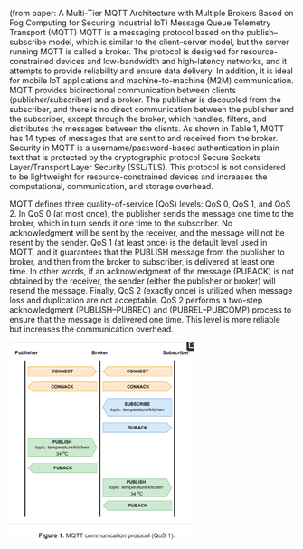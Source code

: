 (from paper: A Multi-Tier MQTT Architecture with Multiple Brokers Based on Fog Computing for Securing Industrial IoT)
Message Queue Telemetry Transport (MQTT) 
MQTT is a messaging protocol based on the publish–subscribe model, which is similar to the client–server model, but the server running MQTT is called a broker. The protocol is designed for resource-constrained devices and low-bandwidth and high-latency networks, and it attempts to provide reliability and ensure data delivery. In addition, it is ideal for mobile IoT applications and machine-to-machine (M2M) communication. MQTT provides bidirectional communication between clients (publisher/subscriber) and a broker. The publisher is decoupled from the subscriber, and there is no direct communication between the publisher and the subscriber, except through the broker, which handles, filters, and distributes the messages between the clients. As shown in Table 1, MQTT has 14 types of messages that are sent to and received from the broker. Security in MQTT is a username/password-based authentication in plain text that is protected by the cryptographic protocol Secure Sockets Layer/Transport Layer Security (SSL/TLS). This protocol is not considered to be lightweight for resource-constrained devices and increases the computational, communication, and storage overhead.

MQTT defines three quality-of-service (QoS) levels: QoS 0, QoS 1, and QoS 2. In QoS 0 (at most once), the publisher sends the message one time to the broker, which in turn sends it one time to the subscriber. No acknowledgment will be sent by the receiver, and the message will not be resent by the sender. QoS 1 (at least once) is the default level used in MQTT, and it guarantees that the PUBLISH message from the publisher to broker, and then from the broker to subscriber, is delivered at least one time. In other words, if an acknowledgment of the message (PUBACK) is not obtained by the receiver, the sender (either the publisher or broker) will resend the message. Finally, QoS 2 (exactly once) is utilized when message loss and duplication are not acceptable. QoS 2 performs a two-step acknowledgment (PUBLISH–PUBREC) and (PUBREL–PUBCOMP) process to ensure that the message is delivered one time. This level is more reliable but increases the communication overhead.
 
![MQTT Concept](../images/Picture1.png)